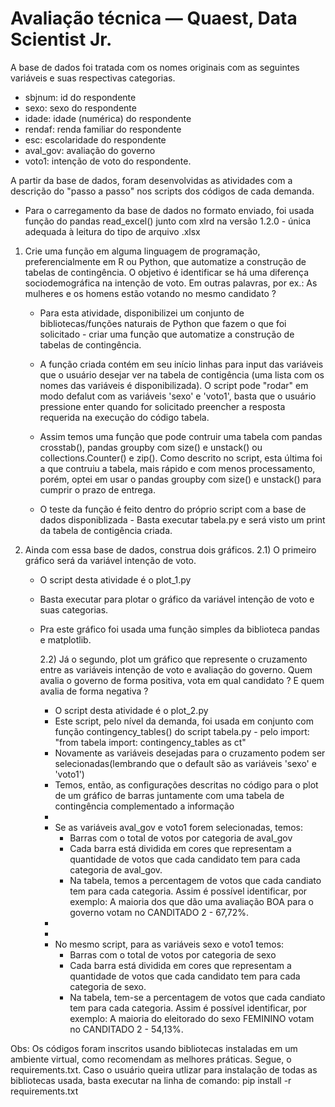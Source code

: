 # Avaliação técnica — Quaest, Data Scientist Jr. 

A base de dados foi tratada com os nomes originais com as seguintes variáveis e suas respectivas categorias.
 - sbjnum: id do respondente
 - sexo: sexo do respondente
 - idade: idade (numérica) do respondente
 - rendaf: renda familiar do respondente
 - esc: escolaridade do respondente
 - aval_gov: avaliação do governo
 - voto1: intenção de voto do respondente.

A partir da base de dados, foram desenvolvidas as atividades com a descrição do "passo a passo" nos scripts dos códigos de cada demanda. 
- Para o carregamento da base de dados no formato enviado, foi usada função do pandas read_excel() junto com xlrd na versão 1.2.0 - única adequada à leitura do tipo de arquivo .xlsx

 1. Crie uma função em alguma linguagem de programação, preferencialmente em R ou Python,  que automatize a construção de tabelas de contingência. O objetivo é identificar se há uma diferença sociodemográfica na intenção de voto. Em outras palavras, por ex.: As mulheres e os homens estão votando no mesmo candidato ? 
	
	- Para esta atividade, disponibilizei um conjunto de bibliotecas/funções naturais de Python que fazem o que foi solicitado - criar uma função que automatize a construção de tabelas de contingência.
	- A função criada contém em seu início linhas para input das variáveis que o usuário desejar ver na tabela de contigência (uma lista com os nomes das variáveis é disponibilizada). O script pode "rodar" em modo defalut com as variáveis 'sexo' e 'voto1', basta que o usuário pressione enter quando for solicitado preencher a resposta requerida na execução do código tabela.

	- Assim temos uma função que pode contruir uma tabela com pandas crosstab(), pandas groupby com size() e unstack() ou collections.Counter() e zip(). Como descrito no script, esta última foi a que contruiu a tabela, mais rápido e com menos processamento, porém, optei em usar o pandas groupby com size() e unstack() para cumprir o prazo de entrega.
	
	- O teste da função é feito dentro do próprio script com a base de dados disponiblizada - Basta executar tabela.py e será visto um print da tabela de contigência criada.





2. Ainda com essa base de dados, construa dois gráficos. 
   2.1) O primeiro gráfico será da variável intenção de voto.
 	- O script desta atividade é o plot_1.py
 	- Basta executar para plotar o gráfico da variável intenção de voto e suas categorias.
 	- Pra este gráfico foi usada uma função simples da biblioteca pandas e matplotlib.





      2.2) Já o segundo, plot um gráfico que represente o cruzamento entre as variáveis intenção de voto e avaliação do governo. Quem avalia o governo de forma
           positiva, vota em qual candidato ? E quem avalia de forma negativa ?
		- O script desta atividade é o plot_2.py
		- Este script, pelo nível da demanda, foi usada em conjunto com função contingency_tables() do script tabela.py - pelo import: "from tabela import: contingency_tables as ct"
		- Novamente as variáveis desejadas para o cruzamento podem ser selecionadas(lembrando que o default são as variáveis 'sexo' e 'voto1')
		- Temos, então, as configurações descritas no código para o plot de um gráfico de barras juntamente com uma tabela de contingência complementado a informação
		- 
		- Se as variáveis aval_gov e voto1 forem selecionadas, temos:
			* Barras com o total de votos por categoria de aval_gov
			* Cada barra está dividida em cores que representam a quantidade de votos que cada candidato tem para cada categoria de aval_gov.
			* Na tabela, temos a percentagem de votos que cada candiato tem para cada categoria. Assim é possível identificar, por exemplo: A maioria dos que dão uma avaliação BOA para o governo votam no CANDITADO 2 - 67,72%.
		-
		-
		- No mesmo script, para as variáveis sexo e voto1 temos:
			* Barras com o total de votos por categoria de sexo
			* Cada barra está dividida em cores que representam a quantidade de votos que cada candidato tem para cada categoria de sexo.
			* Na tabela, tem-se a percentagem de votos que cada candiato tem para cada categoria. Assim é possível identificar, por exemplo: A maioria do eleitorado do sexo FEMININO votam no CANDITADO 2 - 54,13%.




Obs: Os códigos foram inscritos usando bibliotecas instaladas em um ambiente virtual, como recomendam as melhores práticas.
     Segue, o requirements.txt. Caso o usuário queira utlizar para instalação de todas as bibliotecas usada, basta executar na linha de comando: pip install -r requirements.txt



